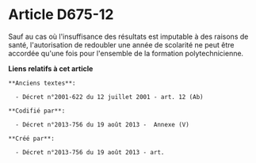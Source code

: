 # Article D675-12

Sauf au cas où l'insuffisance des résultats est imputable à des raisons de santé, l'autorisation de redoubler une année de
scolarité ne peut être accordée qu'une fois pour l'ensemble de la formation polytechnicienne.

**Liens relatifs à cet article**

	**Anciens textes**:

	  - Décret n°2001-622 du 12 juillet 2001 - art. 12 (Ab)

	**Codifié par**:

	  - Décret n°2013-756 du 19 août 2013 -  Annexe (V)

	**Créé par**:

	  - Décret n°2013-756 du 19 août 2013 - art.
